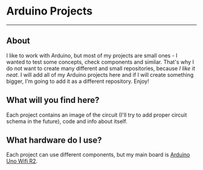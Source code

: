 # Arduino Projects
---

## About

I like to work with Arduino, but most of my projects are small ones - I wanted to test some concepts, check components and similar. That's why I do not want to create many different and small repositories, because *I like it neat*. I will add all of my Arduino projects here and if I will create something bigger, I'm going to add it as a different repository. Enjoy!

## What will you find here?

Each project contains an image of the circuit (I'll try to add proper circuit schema in the future), code and info about itself.

## What hardware do I use?

Each project can use different components, but my main board is [Arduino Uno Wifi R2](https://store.arduino.cc/en-pl/products/arduino-uno-wifi-rev2).
